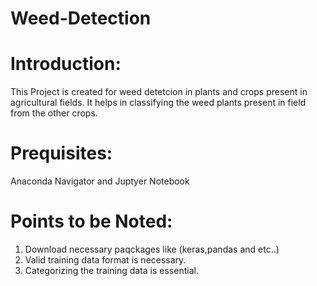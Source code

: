 # Weed-Detection

# Introduction:
This Project is created for weed detetcion in plants and crops present in agricultural fields. It helps in classifying the weed plants present in field from the other crops.

# Prequisites:
Anaconda Navigator and Juptyer Notebook

# Points to be Noted:
1. Download necessary paqckages like (keras,pandas and etc..)
2. Valid training data format is necessary.
3. Categorizing the training data is essential.
